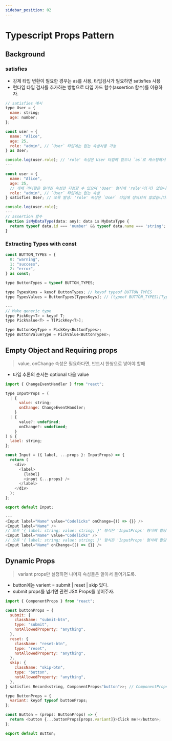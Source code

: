 ```yaml
---
sidebar_position: 02
---
```


# Typescript Props Pattern  


## Background

### satisfies   

- 강제 타입 변환이 필요한 경우는 as를 사용, 타입검사가 필요하면 satisfies 사용  
- 런타임 타입 검사를 추가하는 방법으로 타입 가드 함수(assertion 함수)를 이용하자.   

```js
// satisfies 예시
type User = {
  name: string;
  age: number;
};

const user = {
  name: "Alice",
  age: 25,
  role: "admin", // `User` 타입에는 없는 속성사용 가능  
} as User;

console.log(user.role); // 'role' 속성은 User 타입에 없으나 `as`로 캐스팅해서 오류가 발생하지 않음
---

const user = {
  name: "Alice",
  age: 25,
  // 개체 리터럴은 알려진 속성만 지정할 수 있으며 'User' 형식에 'role'이(가) 없습니다.ts(2353)
  role: "admin", // `User` 타입에는 없는 속성
} satisfies User; // 오류 발생: 'role' 속성은 `User` 타입에 정의되지 않았습니다.

console.log(user.role); 
---
// assertion 함수
function isMyDataType(data: any): data is MyDataType {
  return typeof data.id === 'number' && typeof data.name === 'string';
}
```

### Extracting Types with const 

```js
const BUTTON_TYPES = {
  0: "warning",
  1: "success",
  2: "error",
} as const;

type ButtonTypes = typeof BUTTON_TYPES;

type TypesKeys = keyof ButtonTypes; // keyof typeof BUTTON_TYPES
type TypesValues = ButtonTypes[TypesKeys]; // (typeof BUTTON_TYPES)[TypesKeys];

---
// Make generic type 
type PickKey<T> = keyof T;
type PickValue<T> = T[PickKey<T>];

type ButtonKeyType = PickKey<ButtonTypes>;
type ButtonValueType = PickValue<ButtonTypes>; 
```

## Empty Object and Requiring props  

>value, onChange 속성은 필요하다면, 반드시 한쌍으로 넣어야 할때

- 타입 추론의 순서는 optional 다음 value 

```js
import { ChangeEventHandler } from "react";

type InputProps = (
  | {
      value: string;
      onChange: ChangeEventHandler;
    }
  | {
      value?: undefined;
      onChange?: undefined;
    }
) & {
  label: string;
};

const Input = ({ label, ...props }: InputProps) => {
  return (
    <div>
      <label>
        {label}
        <input {...props} />
      </label>
    </div>
  );
};

export default Input;

---
<Input label="Name" value="Codelicks" onChange={() => {}} />
<Input label="Name" />
// 오류 '{ label: string; value: string; }' 형식은 'InputProps' 형식에 할당할 수 없습니다.
<Input label="Name" value="Codelicks" />
// 오류 '{ label: string; value: string; }' 형식은 'InputProps' 형식에 할당할 수 없습니다.
<Input label="Name" onChange={() => {}} />
```

## Dynamic Props  

>variant props만 설정하면 나머지 속성들은 알아서 들어가도록.  
- button에는 varient = submit | reset | skip 있다.   
- submit props를 넘기면 관련 JSX Props를 넣어주자.

```js
import { ComponentProps } from "react";

const buttonProps = {
  submit: {
    className: "submit-btn",
    type: "submit",
    notAllowedProperty: "anything",
  },
  reset: {
    className: "reset-btn",
    type: "reset",
    notAllowedProperty: "anything",
  },
  skip: {
    className: "skip-btn",
    type: "button",
    notAllowedProperty: "anything",
  },
} satisfies Record<string, ComponentProps<"button">>; // ComponentProps  

type ButtonProps = {
  variant: keyof typeof buttonProps;
};

const Button = (props: ButtonProps) => {
  return <button {...buttonProps[props.variant]}>Click me!</button>;
};

export default Button;
```

